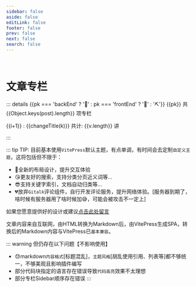 ```yaml
---
sidebar: false
aside: false
editLink: false
footer: false
prev: false
next: false
search: false
---
```


<script setup>
    import {data} from './posts.data.js';
    import VPLink from 'vitepress/dist/client/theme-default/components/VPLink.vue';
    import VPBadge from 'vitepress/dist/client/theme-default/components/VPBadge.vue';
    import VPImage from 'vitepress/dist/client/theme-default/components/VPImage.vue';

// 去除"空格，数字下划线开头，数字横杠开头，‘文档’"
function changeTitle(str){
    let t = str.replace(/\s+/g,"");
    const patten = /[0-9]*(-|_)/;
    const regExp = patten.exec(t);
    if (regExp!=null) return t.replace(regExp[0],"").replace("文档","");
    return str;
}
</script>


<br/>

# 文章专栏

<p v-for="(post,pk) in data.folder" class="docIndex">

::: details {{pk === 'backEnd' ? ':pill:' : pk === 'frontEnd' ? ':dart:' : ':pick:'}} {{pk}}    <VPBadge :type="Object.keys(post).length>40 ? 'danger' : Object.keys(post).length>20 ? 'warning' : 'tip'">共 {{Object.keys(post).length}} 项专栏</VPBadge>

<p v-for="(v,k,i) in post">

{{i+1}} : <VPLink :href="'/posts/'+pk+'/'+k+'/'+v[0]">
{{changeTitle(k)}} <VPBadge :type="v.length>40 ? 'danger' : v.length>20 ? 'warning' : 'tip'">共计: {{v.length}} 讲</VPBadge></VPLink>

</p>

:::

</p>


::: tip TIP:
目前基本使用`VitePress`默认主题，有点单调，有时间会去定制`自定义主题`，这将包括但不限于：
- :star_struck:全新的布局设计，提升交互体验
- :kissing_heart:更友好的搜索，支持分类分页近义词等...
- :sunglasses:支持关键字索引，文档自动归类等...
- :broken_heart:放弃`Gitalk`评论组件，自行开发评论服务，提升网络体验。[服务器到期了，啥时候有服务器用了啥时候加:sweat_smile:，可能会被攻击不一定上]

如果您愿意提供好的设计或建议[点击此处留言](https://github.com/laoyitiao/laoyitiao.github.io/issues/new?title=主题设计)

文章内容来自互联网，由HTML转换为Markdown后，由VitePress生成SPA，转换后的Markdown内容与VitePress已`基本兼容`。

::: warning 但仍存在以下问题【不影响使用】
- :sweat:markdown`内容格式`[标题混乱]，`主题风格`[胡乱使用引用、列表等]都不够统一，不够美观且影响插件编写
- 部分代码块指定的语言存在错误导致`代码高亮`效果不太理想
- 部分专栏Sidebar顺序存在错误
:::
